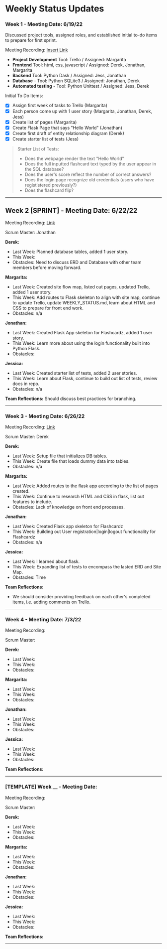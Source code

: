 # Weekly Status Updates

### Week 1 - Meeting Date: 6/19/22

Discussed project tools, assigned roles, and established initial to-do items to prepare for first sprint.

Meeting Recording: [Insert Link]()

- **Project Development** Tool: Trello / Assigned: Margarita
- **Frontend** Tool: html, css, javascript / Assigned: Derek, Jonathan, Margarita
- **Backend** Tool: Python Dask / Assigned: Jess, Jonathan
- **Database** - Tool: Python SQLite3 / Assigned: Jonathan, Derek
- **Automated testing** - Tool: Python Unittest / Assigned: Jess, Derek

Initial To Do Items:
- [x] Assign first week of tasks to Trello (Margarita)
- [x] Each person come up with 1 user story (Margarita, Jonathan, Derek, Jess)
- [x] Create list of pages (Margarita)
- [x] Create Flask Page that says "Hello World" (Jonathan)
- [x] Create first draft of entity relationship diagram (Derek)
- [x] Create starter list of tests (Jess)

> Starter List of Tests:
> - Does the webpage render the text "Hello World"
> - Does the full inputted flashcard text typed by the user appear in the SQL database?
> - Does the user's score reflect the number of correct answers?
> - Does the login page recognize old credentials (users who have regististered previously?)
> - Does the flashcard flip?

---
## Week 2 [SPRINT] - Meeting Date: 6/22/22 

Meeting Recording: [Link]()

Scrum Master: Jonathan

**Derek:**
- Last Week: Planned database tables, added 1 user story.
- This Week:
- Obstacles: Need to discuss ERD and Database with other team members before moving forward.

**Margarita:**
- Last Week: Created site flow map, listed out pages, updated Trello, added 1 user story.
- This Week: Add routes to Flask skeleton to align with site map, continue to update Trello, update WEEKLY_STATUS.md, learn about HTML and CSS to prepare for front end work.
- Obstacles: n/a

**Jonathan:**
- Last Week: Created Flask App skeleton for Flashcardz, added 1 user story.
- This Week: Learn more about using the login functionality built into Python Flask.
- Obstacles: 

**Jessica:**
- Last Week: Created starter list of tests, added 2 user stories.
- This Week: Learn about Flask, continue to build out list of tests, review docs in repo.
- Obstacles: n/a

**Team Reflections:** Should discuss best practices for branching.

---
### Week 3 - Meeting Date: 6/26/22

Meeting Recording: [Link]()

Scrum Master: Derek

**Derek:**
- Last Week: Setup file that initializes DB tables.
- This Week: Create file that loads dummy data into tables.
- Obstacles: n/a

**Margarita:**
- Last Week: Added routes to the flask app according to the list of pages created.  
- This Week: Continue to research HTML and CSS in flask, list out features to include.
- Obstacles: Lack of knowledge on front end processes.

**Jonathan:**
- Last Week: Created Flask app skeleton for Flashcardz
- This Week: Building out User registration|login|logout functionality for Flashcardz
- Obstacles: n/a

**Jessica:**
- Last Week: I learned about flask.
- This Week: Expanding list of tests to encompass the lasted ERD and Site Map.
- Obstacles: Time

**Team Reflections:**
- We should consider providing feedback on each other's completed items, i.e. adding comments on Trello.

---

### Week 4 - Meeting Date: 7/3/22

Meeting Recording:

Scrum Master: 

**Derek:**
- Last Week: 
- This Week:
- Obstacles: 

**Margarita:**
- Last Week: 
- This Week:
- Obstacles:

**Jonathan:**
- Last Week: 
- This Week:
- Obstacles:

**Jessica:**
- Last Week: 
- This Week:
- Obstacles:

**Team Reflections:**

---

### [TEMPLATE] Week __ - Meeting Date: 

Meeting Recording:

Scrum Master: 

**Derek:**
- Last Week: 
- This Week:
- Obstacles: 

**Margarita:**
- Last Week: 
- This Week:
- Obstacles:

**Jonathan:**
- Last Week: 
- This Week:
- Obstacles:

**Jessica:**
- Last Week: 
- This Week:
- Obstacles:

**Team Reflections:**

---
